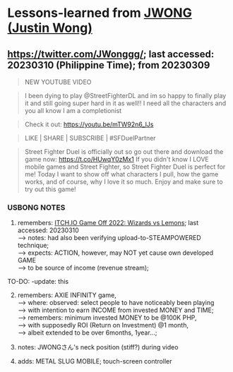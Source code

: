 # Lessons-learned from [JWONG (Justin Wong)](https://twitter.com/JWonggg?ref_src=twsrc%5Egoogle%7Ctwcamp%5Eserp%7Ctwgr%5Eauthor)

## https://twitter.com/JWonggg/; last accessed: 20230310 (Philippine Time); from 20230309

> NEW YOUTUBE VIDEO 

> I been dying to play @StreetFighterDL and im so happy to finally play it and still going super hard in it as well!! I need all the characters and you all know I am a completionist 

> Check it out: https://youtu.be/mTW92n6_lJs 

> LIKE | SHARE | SUBSCRIBE | #SFDuelPartner

> Street Fighter Duel is officially out so go out there and download the game now: https://t.co/HUwqY0zMx1 If you didn't know I LOVE mobile games and Street Fighter, so Street Fighter Duel is perfect for me! Today I want to show off what characters I pull, how the game works, and of course, why I love it so much. Enjoy and make sure to try out this game!

### USBONG NOTES

1. remembers: [ITCH.IO Game Off 2022: Wizards vs Lemons](https://itch.io/jam/game-off-2022/rate/1782379); last accessed: 20230310<br/>
--> notes: had also been verifying upload-to-STEAMPOWERED technique; <br/>
--> expects: ACTION, however, may NOT yet cause own developed GAME<br/>
--> to be source of income (revenue stream);

TO-DO: -update: this

2. remembers: AXIE INFINITY game, <br/>
--> where: observed: select people to have noticeably been playing <br/>
--> with intention to earn INCOME from invested MONEY and TIME; <br/>
--> remembers: minimum invested MONEY to be @100K PHP, <br/>
--> with supposedly ROI (Return on Investment) @1 month, <br/>
--> albeit extended to be over 6months, 1year...;

3. notes: JWONGさん's neck position (stiff?) during video

4. adds: METAL SLUG MOBILE; touch-screen controller
